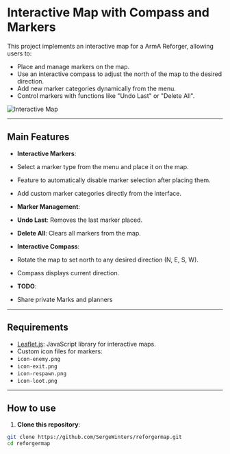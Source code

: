 # Interactive Map with Compass and Markers

This project implements an interactive map for a ArmA Reforger, allowing users to:
- Place and manage markers on the map.
- Use an interactive compass to adjust the north of the map to the desired direction.
- Add new marker categories dynamically from the menu.
- Control markers with functions like "Undo Last" or "Delete All".

![Interactive Map](https://reforgermap.com)

---

## **Main Features**
- **Interactive Markers**:
- Select a marker type from the menu and place it on the map.
- Feature to automatically disable marker selection after placing them.
- Add custom marker categories directly from the interface.

- **Marker Management**:
- **Undo Last**: Removes the last marker placed.
- **Delete All**: Clears all markers from the map.

- **Interactive Compass**:
- Rotate the map to set north to any desired direction (N, E, S, W).
- Compass displays current direction.

- **TODO**:
- Share private Marks and planners

---

## **Requirements**
- [Leaflet.js](https://leafletjs.com/): JavaScript library for interactive maps.
- Custom icon files for markers:
- `icon-enemy.png`
- `icon-exit.png`
- `icon-respawn.png`
- `icon-loot.png`

---

## **How ​​to use**
1. **Clone this repository**:
```bash
git clone https://github.com/SergeWinters/reforgermap.git
cd reforgermap